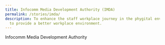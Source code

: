 ```yaml
---
title: Infocomm Media Development Authority (IMDA)
permalink: /stories/imda/
description: To enhance the staff workplace journey in the phygital environment
  to provide a better workplace environment.
---
```

Infocomm Media Development Authority